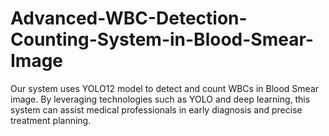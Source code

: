 # Advanced-WBC-Detection-Counting-System-in-Blood-Smear-Image

Our system uses YOLO12 model to detect and count WBCs in Blood Smear image. By leveraging technologies such as YOLO and deep learning, this system can assist medical professionals in early diagnosis and precise treatment planning.
